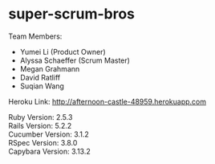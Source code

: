 # super-scrum-bros

Team Members:
  - Yumei Li (Product Owner)
  - Alyssa Schaeffer (Scrum Master)
  - Megan Grahmann
  - David Ratliff
  - Suqian Wang
  
Heroku Link: http://afternoon-castle-48959.herokuapp.com  
  
Ruby Version: 2.5.3  
Rails Version: 5.2.2  
Cucumber Version: 3.1.2    
RSpec Version: 3.8.0  
Capybara Version: 3.13.2  

